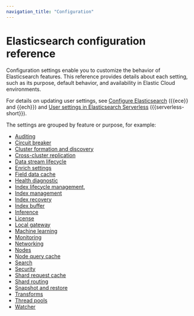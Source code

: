 ```yaml
---
navigation_title: "Configuration"
---
```


# Elasticsearch configuration reference

Configuration settings enable you to customize the behavior of Elasticsearch features.
This reference provides details about each setting, such as its purpose, default behavior, and availability in Elastic Cloud environments.

For details on updating user settings, see [Configure Elasticsearch](elasticsearch-settings.md) ({{ece}} and {{ech}}) and [User settings in Elasticsearch Serverless](elastic-cloud-serverless-elasticsearch-settings.md) ({{serverless-short}}).

The settings are grouped by feature or purpose, for example:

- [Auditing](/reference/elasticsearch/configuration-reference/auding-settings.md)
- [Circuit breaker](/reference/elasticsearch/configuration-reference/circuit-breaker-settings.md)
- [Cluster formation and discovery](/reference/elasticsearch/configuration-reference/discovery-cluster-formation-settings.md)
- [Cross-cluster replication](/reference/elasticsearch/configuration-reference/cross-cluster-replication-settings.md)
- [Data stream lifecycle](/reference/elasticsearch/configuration-reference/data-stream-lifecycle-settings.md)
- [Enrich settings](/reference/elasticsearch/configuration-reference/enrich-settings.md)
- [Field data cache](/reference/elasticsearch/configuration-reference/field-data-cache-settings.md)
- [Health diagnostic](/reference/elasticsearch/configuration-reference/health-diagnostic-settings.md)
- [Index lifecycle management](/reference/elasticsearch/configuration-reference/index-lifecycle-management-settings.md), 
- [Index management](/reference/elasticsearch/configuration-reference/index-management-settings.md)
- [Index recovery](/reference/elasticsearch/configuration-reference/index-recovery-settings.md)
- [Index buffer](/reference/elasticsearch/configuration-reference/indexing-buffer-settings.md)
- [Inference](/reference/elasticsearch/configuration-reference/inference-settings.md)
- [License](/reference/elasticsearch/configuration-reference/license-settings.md)
- [Local gateway](/reference/elasticsearch/configuration-reference/local-gateway.md)
- [Machine learning](/reference/elasticsearch/configuration-reference/machine-learning-settings.md)
- [Monitoring](/reference/elasticsearch/configuration-reference/monitoring-settings.md)
- [Networking](/reference/elasticsearch/configuration-reference/networking-settings.md)
- [Nodes](/reference/elasticsearch/configuration-reference/node-settings.md)
- [Node query cache](/reference/elasticsearch/configuration-reference/node-query-cache-settings.md)
- [Search](/reference/elasticsearch/configuration-reference/search-settings.md)
- [Security](/reference/elasticsearch/configuration-reference/security-settings.md)
- [Shard request cache](/reference/elasticsearch/configuration-reference/shard-request-cache-settings.md)
- [Shard routing](/reference/elasticsearch/configuration-reference/cluster-level-shard-allocation-routing-settings.md)
- [Snapshot and restore](/reference/elasticsearch/configuration-reference/snapshot-restore-settings.md)
- [Transforms](/reference/elasticsearch/configuration-reference/transforms-settings.md)
- [Thread pools](/reference/elasticsearch/configuration-reference/thread-pool-settings.md)
- [Watcher](/reference/elasticsearch/configuration-reference/watcher-settings.md)